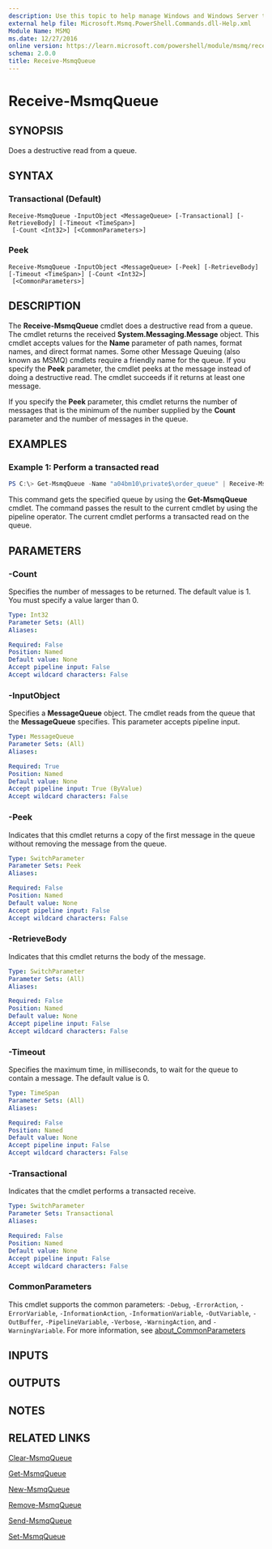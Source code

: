```yaml
---
description: Use this topic to help manage Windows and Windows Server technologies with Windows PowerShell.
external help file: Microsoft.Msmq.PowerShell.Commands.dll-Help.xml
Module Name: MSMQ
ms.date: 12/27/2016
online version: https://learn.microsoft.com/powershell/module/msmq/receive-msmqqueue?view=windowsserver2019-ps&wt.mc_id=ps-gethelp
schema: 2.0.0
title: Receive-MsmqQueue
---
```


# Receive-MsmqQueue

## SYNOPSIS
Does a destructive read from a queue.

## SYNTAX

### Transactional (Default)
```
Receive-MsmqQueue -InputObject <MessageQueue> [-Transactional] [-RetrieveBody] [-Timeout <TimeSpan>]
 [-Count <Int32>] [<CommonParameters>]
```

### Peek
```
Receive-MsmqQueue -InputObject <MessageQueue> [-Peek] [-RetrieveBody] [-Timeout <TimeSpan>] [-Count <Int32>]
 [<CommonParameters>]
```

## DESCRIPTION
The **Receive-MsmqQueue** cmdlet does a destructive read from a queue.
The cmdlet returns the received **System.Messaging.Message** object.
This cmdlet accepts values for the **Name** parameter of path names, format names, and direct format names.
Some other Message Queuing (also known as MSMQ) cmdlets require a friendly name for the queue.
If you specify the **Peek** parameter, the cmdlet peeks at the message instead of doing a destructive read.
The cmdlet succeeds if it returns at least one message.

If you specify the **Peek** parameter, this cmdlet returns the number of messages  that is the minimum of the number supplied by the **Count** parameter and the number of messages in the queue.

## EXAMPLES

### Example 1: Perform a transacted read
```powershell
PS C:\> Get-MsmqQueue -Name "a04bm10\private$\order_queue" | Receive-MsmqQueue -Transactional
```

This command gets the specified queue by using the **Get-MsmqQueue** cmdlet.
The command passes the result to the current cmdlet by using the pipeline operator.
The current cmdlet performs a transacted read on the queue.

## PARAMETERS

### -Count
Specifies the number of messages to be returned.
The default value is 1.
You must specify a value larger than 0.

```yaml
Type: Int32
Parameter Sets: (All)
Aliases: 

Required: False
Position: Named
Default value: None
Accept pipeline input: False
Accept wildcard characters: False
```

### -InputObject
Specifies a **MessageQueue** object.
The cmdlet reads from the queue that the **MessageQueue** specifies.
This parameter accepts pipeline input.

```yaml
Type: MessageQueue
Parameter Sets: (All)
Aliases: 

Required: True
Position: Named
Default value: None
Accept pipeline input: True (ByValue)
Accept wildcard characters: False
```

### -Peek
Indicates that this cmdlet returns a copy of the first message in the queue without removing the message from the queue.

```yaml
Type: SwitchParameter
Parameter Sets: Peek
Aliases: 

Required: False
Position: Named
Default value: None
Accept pipeline input: False
Accept wildcard characters: False
```

### -RetrieveBody
Indicates that this cmdlet returns the body of the message.

```yaml
Type: SwitchParameter
Parameter Sets: (All)
Aliases: 

Required: False
Position: Named
Default value: None
Accept pipeline input: False
Accept wildcard characters: False
```

### -Timeout
Specifies the maximum time, in milliseconds, to wait for the queue to contain a message.
The default value is 0.

```yaml
Type: TimeSpan
Parameter Sets: (All)
Aliases: 

Required: False
Position: Named
Default value: None
Accept pipeline input: False
Accept wildcard characters: False
```

### -Transactional
Indicates that the cmdlet performs a transacted receive.

```yaml
Type: SwitchParameter
Parameter Sets: Transactional
Aliases: 

Required: False
Position: Named
Default value: None
Accept pipeline input: False
Accept wildcard characters: False
```

### CommonParameters
This cmdlet supports the common parameters: `-Debug`, `-ErrorAction`, `-ErrorVariable`, `-InformationAction`, `-InformationVariable`, `-OutVariable`, `-OutBuffer`, `-PipelineVariable`, `-Verbose`, `-WarningAction`, and `-WarningVariable`. For more information, see [about_CommonParameters](https://go.microsoft.com/fwlink/?LinkID=113216)

## INPUTS

## OUTPUTS

## NOTES

## RELATED LINKS

[Clear-MsmqQueue](./Clear-MSMQQueue.md)

[Get-MsmqQueue](./Get-MsmqQueue.md)

[New-MsmqQueue](./New-MsmqQueue.md)

[Remove-MsmqQueue](./Remove-MsmqQueue.md)

[Send-MsmqQueue](./Send-MsmqQueue.md)

[Set-MsmqQueue](./Set-MsmqQueue.md)

